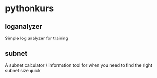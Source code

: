 # pythonkurs

## loganalyzer
Simple log analyzer for training

## subnet
A subnet calculator / information tool for when you need to find the right subnet size quick
